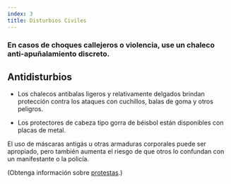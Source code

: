 ```yaml
---
index: 3
title: Disturbios Civiles
---
```

### En casos de choques callejeros o violencia, use un chaleco anti-apuñalamiento discreto.

## Antidisturbios

*   Los chalecos antibalas ligeros y relativamente delgados brindan protección contra los ataques con cuchillos, balas de goma y otros peligros.

*   Los protectores de cabeza tipo gorra de béisbol están disponibles con placas de metal.

El uso de máscaras antigás u otras armaduras corporales puede ser apropiado, pero también aumenta el riesgo de que otros lo confundan con un manifestante o la policía.

(Obtenga información sobre [protestas](umbrella://work/protests/beginner).)